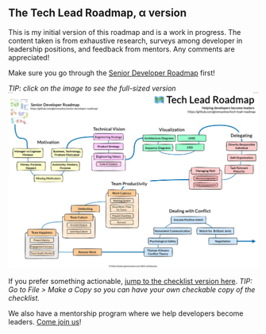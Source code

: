 ## The Tech Lead Roadmap, α version

This is my initial version of this roadmap and is a work in progress. The content taken is from exhaustive research, surveys among developer in leadership positions, and feedback from mentors. Any comments are appreciated!

Make sure you go through the [Senior Developer Roadmap](https://github.com/glennsantos/senior-developer-roadmap/) first!

_TIP: click on the image to see the full-sized version_
[![](/TechLeadRoadmap.png "Tech Lead Roadmap")](https://raw.githubusercontent.com/glennsantos/senior-developer-roadmap/main/TechLeadRoadmap.png)

If you prefer something actionable, [jump to the checklist version here](https://docs.google.com/document/d/1Spv2mdzB5eEvHuCr5CY2XZZ2T-PxahMMa9RC6VVb4BA/edit). _TIP: Go to File > Make a Copy so you can have your own checkable copy of the checklist._

We also have a mentorship program where we help developers become leaders. [Come join us](https://tally.so/r/3leK5w)!

